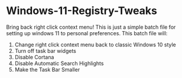 # Windows-11-Registry-Tweaks
Bring back right click context menu!
This is just a simple batch file for setting up windows 11 to personal preferences.
This batch file will:
1. Change right click context menu back to classic Windows 10 style
2. Turn off task bar widgets
3. Disable Cortana
4. Disable Automatic Search Highlights
5. Make the Task Bar Smaller
